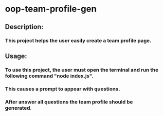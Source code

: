   # oop-team-profile-gen
  ##  
  ### 
  ## Description:
  ### This project helps the user easily create a team profile page.
  ## Usage:
  ### To use this project, the user must open the terminal and run the following command "node index.js".
  ### This causes a prompt to appear with questions.
  ### After answer all questions the team profile should be generated.
  ## 

